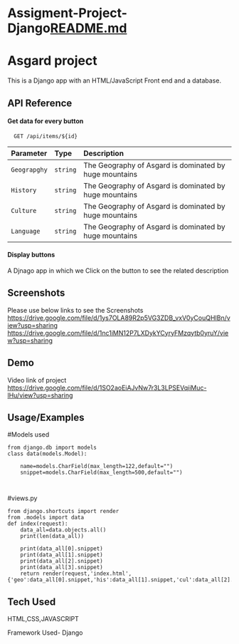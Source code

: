 # Assigment-Project-Django[README.md](https://github.com/DeveshPundir/Assigment-Project-Django/files/9788924/README.md)

# Asgard project

This is a Django app with an HTML/JavaScript Front end and a database.


## API Reference




#### Get data for every button

```http
  GET /api/items/${id}
```

| Parameter | Type     | Description                       |
| :-------- | :------- | :-------------------------------- |
| `Geograpghy`      | `string` |The Geography of Asgard is dominated by huge mountains
| `History`      | `string` |The Geography of Asgard is dominated by huge mountains
| `Culture`      | `string` |The Geography of Asgard is dominated by huge mountains
| `Language`      | `string` |The Geography of Asgard is dominated by huge mountains

#### Display buttons

A Djnago app in which we Click on the button to see the related description




## Screenshots
Please use below links to see the Screenshots 
https://drive.google.com/file/d/1ys7OLA89R2p5VG3ZDB_vxV0yCouQHIBn/view?usp=sharing
https://drive.google.com/file/d/1nc1iMN12P7LXDykYCyryFMzqytb0yruY/view?usp=sharing









## Demo

Video link of project  
https://drive.google.com/file/d/1SO2aoEiAJvNw7r3L3LPSEVqiiMuc-lHu/view?usp=sharing


## Usage/Examples

#Models used
```
from django.db import models
class data(models.Model):
    
    name=models.CharField(max_length=122,default="")
    snippet=models.CharField(max_length=500,default="")



```
#views.py
```
from django.shortcuts import render
from .models import data
def index(request):
    data_all=data.objects.all()
    print(len(data_all))
   
    print(data_all[0].snippet)
    print(data_all[1].snippet)
    print(data_all[2].snippet)
    print(data_all[3].snippet)
    return render(request,'index.html',{'geo':data_all[0].snippet,'his':data_all[1].snippet,'cul':data_all[2].snippet,'lan':data_all[3].snippet})
```



## Tech Used

HTML,CSS,JAVASCRIPT

Framework Used-
Django




